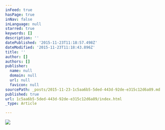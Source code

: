 ```yaml
---
inFeed: true
hasPage: true
inNav: false
inLanguage: null
starred: true
keywords: []
description: ''
datePublished: '2015-11-23T11:18:57.498Z'
dateModified: '2015-11-23T11:18:43.896Z'
title: ''
author: []
authors: []
publisher:
  name: null
  domain: null
  url: null
  favicon: null
sourcePath: _posts/2015-11-23-1c5aa6b5-5ded-443d-92de-e315c12d6a89.md
published: true
url: 1c5aa6b5-5ded-443d-92de-e315c12d6a89/index.html
_type: Article

---
```

![](https://the-grid-user-content.s3-us-west-2.amazonaws.com/5e750d67-f8ad-4e0b-8861-6ee0f4921e6c.jpg)